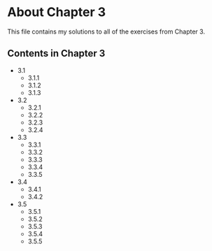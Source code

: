 # About Chapter 3
This file contains my solutions to all of the exercises from Chapter 3.

## Contents in Chapter 3
* 3.1 
  * 3.1.1 
  * 3.1.2 
  * 3.1.3 
* 3.2
  * 3.2.1 
  * 3.2.2
  * 3.2.3
  * 3.2.4
* 3.3
  * 3.3.1
  * 3.3.2 
  * 3.3.3 
  * 3.3.4 
  * 3.3.5
* 3.4
  * 3.4.1 
  * 3.4.2 
* 3.5 
  * 3.5.1
  * 3.5.2 
  * 3.5.3 
  * 3.5.4
  * 3.5.5

